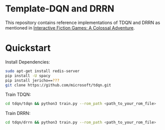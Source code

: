 # Template-DQN and DRRN

This repository contains reference implementations of TDQN and DRRN as mentioned in [Interactive Fiction Games: A Colossal Adventure](https://arxiv.org/abs/1909.05398).

# Quickstart

Install Dependencies:
```bash
sudo apt-get install redis-server
pip install -U spacy
pip install jericho==???
git clone https://github.com/microsoft/tdqn.git
```

Train TDQN:
```bash
cd tdqn/tdqn && python3 train.py --rom_path <path_to_your_rom_file>
```

Train DRRN:
```bash
cd tdqn/drrn && python3 train.py --rom_path <path_to_your_rom_file>
```
